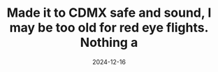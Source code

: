 ---
layout: post
title: "Made it to CDMX safe and sound, I may be too old for red eye flights. Nothing a"
date: 2024-12-16
city: "Mexico City"
country: "Mexico"
continent: "North America"
latitude: 19.4326
longitude: -99.1332
cafe_name: ""
rating: 
notes: "Made it to CDMX safe and sound, I may be too old for red eye flights. Nothing a little coffee from the first stop on the Mexico edition (it may include some tacos as well)"
image_url: "/media/posts/202412/470350919_18484126051001623_3539761778808838659_n_18046063331144963.jpg"
images:
  - "/media/posts/202412/470350919_18484126051001623_3539761778808838659_n_18046063331144963.jpg"
  - "/media/posts/202412/470659485_18484126060001623_8840542783198092794_n_17857997658264740.jpg"
  - "/media/posts/202412/470491288_18484126072001623_5579605776536874742_n_18050870876298620.jpg"
instagram_url: ""
---